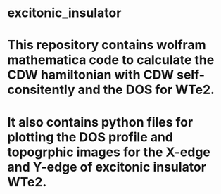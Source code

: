 # excitonic_insulator
# This repository contains wolfram mathematica code to calculate the CDW hamiltonian with CDW self-consitently and the DOS for WTe2. 
# It also contains python files for plotting the DOS profile and topogrphic images for the X-edge and Y-edge of excitonic insulator WTe2.
